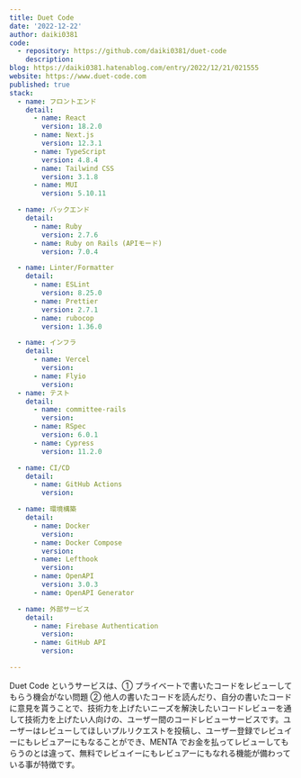 ```yaml
---
title: Duet Code
date: '2022-12-22'
author: daiki0381
code: 
  - repository: https://github.com/daiki0381/duet-code 
    description:
blog: https://daiki0381.hatenablog.com/entry/2022/12/21/021555
website: https://www.duet-code.com
published: true
stack:
  - name: フロントエンド
    detail: 
      - name: React
        version: 18.2.0
      - name: Next.js
        version: 12.3.1
      - name: TypeScript
        version: 4.8.4
      - name: Tailwind CSS
        version: 3.1.8
      - name: MUI
        version: 5.10.11

  - name: バックエンド
    detail:
      - name: Ruby
        version: 2.7.6
      - name: Ruby on Rails (APIモード)
        version: 7.0.4

  - name: Linter/Formatter
    detail:
      - name: ESLint
        version: 8.25.0
      - name: Prettier
        version: 2.7.1
      - name: rubocop
        version: 1.36.0

  - name: インフラ
    detail:
      - name: Vercel
        version: 
      - name: Flyio
        version:
  - name: テスト
    detail:
      - name: committee-rails
        version: 
      - name: RSpec
        version: 6.0.1
      - name: Cypress
        version: 11.2.0

  - name: CI/CD
    detail:
      - name: GitHub Actions
        version: 

  - name: 環境構築
    detail:
      - name: Docker
        version: 
      - name: Docker Compose
        version: 
      - name: Lefthook
        version:
      - name: OpenAPI
        version: 3.0.3
      - name: OpenAPI Generator

  - name: 外部サービス
    detail:
      - name: Firebase Authentication
        version: 
      - name: GitHub API
        version: 

---
```


Duet Code というサービスは、① プライベートで書いたコードをレビューしてもらう機会がない問題 ② 他人の書いたコードを読んだり、自分の書いたコードに意見を貰うことで、技術力を上げたいニーズを解決したいコードレビューを通して技術力を上げたい人向けの、ユーザー間のコードレビューサービスです。ユーザーはレビューしてほしいプルリクエストを投稿し、ユーザー登録でレビュイーにもレビュアーにもなることができ、MENTA でお金を払ってレビューしてもらうのとは違って、無料でレビュイーにもレビュアーにもなれる機能が備わっている事が特徴です。
